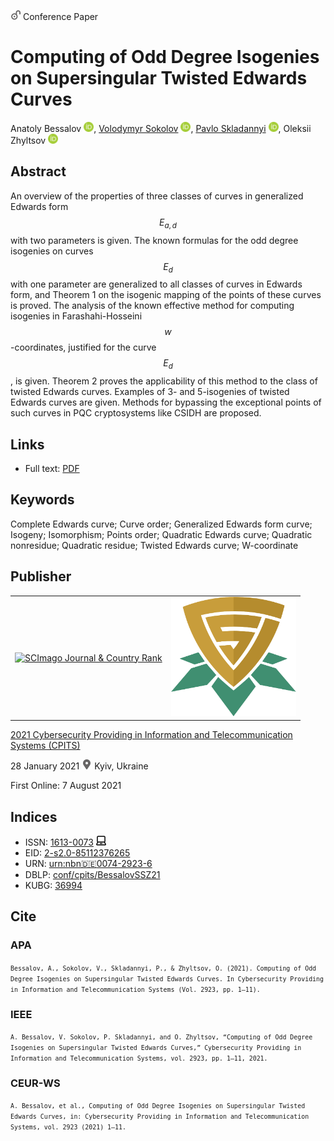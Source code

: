 <script src="https://polyfill.io/v3/polyfill.min.js?features=es6"></script>
<script id="MathJax-script" async
  src="https://cdn.jsdelivr.net/npm/mathjax@3/es5/tex-mml-chtml.js">
</script>

<img src="/icons/unlock.svg" width="16" height="16"> Conference Paper

# Computing of Odd Degree Isogenies on Supersingular Twisted Edwards Curves

Anatoly Bessalov <a href="https://orcid.org/0000-0002-6967-5001" target="_blank"><img src="/icons/orcid.svg" width="16" height="16"></a>,
<a href="https://volodymyr-sokolov.github.io/">Volodymyr Sokolov</a> <a href="https://orcid.org/0000-0002-9349-7946" target="_blank"><img src="/icons/orcid.svg" width="16" height="16"></a>,
<a href="/">Pavlo Skladannyi</a> <a href="https://orcid.org/0000-0002-7775-6039" target="_blank"><img src="/icons/orcid.svg" width="16" height="16"></a>,
Oleksii Zhyltsov <a href="https://orcid.org/0000-0002-7253-5990" target="_blank"><img src="/icons/orcid.svg" width="16" height="16"></a>

## Abstract

An overview of the properties of three classes of curves in generalized Edwards form $$E_{a,d}$$ with two parameters is given. The known formulas for the odd degree isogenies on curves $$E_d$$ with one parameter are generalized to all classes of curves in Edwards form, and Theorem 1 on the isogenic mapping of the points of these curves is proved. The analysis of the known effective method for computing isogenies in Farashahi-Hosseini $$w$$-coordinates, justified for the curve $$E_d$$, is given. Theorem 2 proves the applicability of this method to the class of twisted Edwards curves. Examples of 3- and 5-isogenies of twisted Edwards curves are given. Methods for bypassing the exceptional points of such curves in PQC cryptosystems like CSIDH are proposed.

## Links

* Full text: [PDF](http://ceur-ws.org/Vol-2923/paper1.pdf)

## Keywords

Complete Edwards curve; Curve order; Generalized Edwards form curve; Isogeny; Isomorphism; Points order; Quadratic Edwards curve; Quadratic nonresidue; Quadratic residue; Twisted Edwards curve; W-coordinate

## Publisher

<table>
<tr>
<td>
<a href="https://www.scimagojr.com/journalsearch.php?q=21100218356&amp;tip=sid&amp;exact=no" title="SCImago Journal &amp; Country Rank"><img border="0" src="https://www.scimagojr.com/journal_img.php?id=21100218356" alt="SCImago Journal &amp; Country Rank"  /></a>
</td>
<td style="text-align: left;">
<a href="https://cpits.kubg.edu.ua/"><img src="/icons/cpits.svg" width="200"></a>
</td>
</tr>
</table>

[2021 Cybersecurity Providing in Information and Telecommunication Systems (CPITS)](http://ceur-ws.org/Vol-2923/)

28 January 2021 <img src="/icons/location-pin.svg" width="16" height="16"> Kyiv, Ukraine

First Online: 7 August 2021

## Indices

* ISSN: [1613-0073](https://portal.issn.org/resource/ISSN/1613-0073) <img src="/icons/online.svg" width="16" height="16">
* EID: [2-s2.0-85112376265](http://www.scopus.com/record/display.url?origin=inward&eid=2-s2.0-85112376265)
* URN: [urn:nbn:de:0074-2923-6](https://nbn-resolving.org/xml/urn:nbn:de:0074-2923-6)
* DBLP: [conf/cpits/BessalovSSZ21](https://dblp.org/rec/conf/cpits/BessalovSSZ21)
* KUBG: [36994](http://elibrary.kubg.edu.ua/id/eprint/36994/)

## Cite

### APA

<small>`Bessalov, A., Sokolov, V., Skladannyi, P., & Zhyltsov, O. (2021). Computing of Odd Degree Isogenies on Supersingular Twisted Edwards Curves. In Cybersecurity Providing in Information and Telecommunication Systems (Vol. 2923, pp. 1–11).`</small>

### IEEE

<small>`A. Bessalov, V. Sokolov, P. Skladannyi, and O. Zhyltsov, “Computing of Odd Degree Isogenies on Supersingular Twisted Edwards Curves,” Cybersecurity Providing in Information and Telecommunication Systems, vol. 2923, pp. 1–11, 2021.`</small>

### CEUR-WS

<small>`A. Bessalov, et al., Computing of Odd Degree Isogenies on Supersingular Twisted Edwards Curves, in: Cybersecurity Providing in Information and Telecommunication Systems, vol. 2923 (2021) 1–11.`</small>